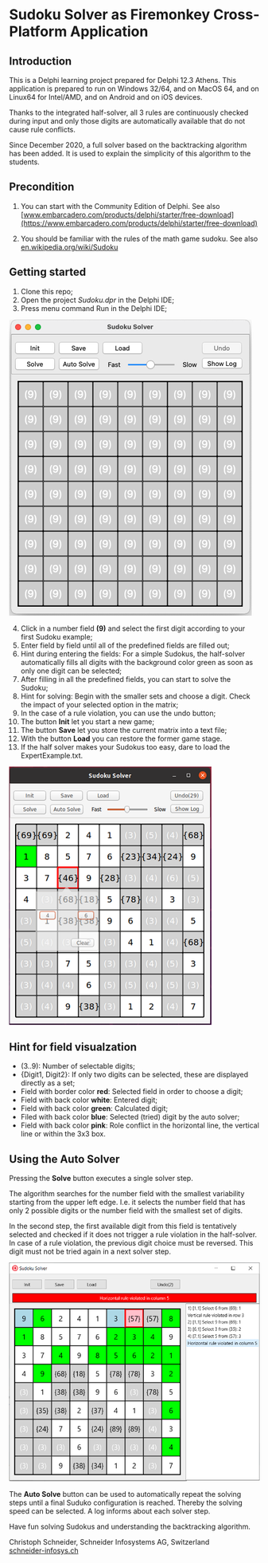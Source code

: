 # Sudoku Solver as Firemonkey Cross-Platform Application


## Introduction 

This is a Delphi learning project prepared for Delphi 12.3 Athens. This application is prepared to run on Windows 32/64, and on MacOS 64, and on Linux64 for Intel/AMD, and on Android and on iOS devices. 

Thanks to the integrated half-solver, all 3 rules are continuously checked during input and only those digits are automatically available that do not cause rule conflicts.

Since December 2020, a full solver based on the backtracking algorithm has been added. It is used to explain the simplicity of this algorithm to the students.

## Precondition

1. You can start with the Community Edition of Delphi. See also [www.embarcadero.com/products/delphi/starter/free-download](https://www.embarcadero.com/products/delphi/starter/free-download)

2. You should be familiar with the rules of the math game sudoku. See also [en.wikipedia.org/wiki/Sudoku](https://en.wikipedia.org/wiki/Sudoku)

## Getting started
1. Clone this repo;
2. Open the project _Sudoku.dpr_ in the Delphi IDE;
3. Press menu command Run in the Delphi IDE;

![Start Form on Max](InitialForm.png)

4. Click in a number field __(9)__ and select the first digit according to your first Sudoku example;
5. Enter field by field until all of the predefined fields are filled out;
6. Hint during entering the fields: For a simple Sudokus, the half-solver automatically fills all digits with the background color green as soon as only one digit can be selected;
7. After filling in all the predefined fields, you can start to solve the Sudoku;
8. Hint for solving: Begin with the smaller sets and choose a digit. Check the impact of your selected option in the matrix;
9. In the case of a rule violation, you can use the undo button;
10. The button __Init__ let you start a new game;
11. The button __Save__ let you store the current matrix into a text file;
12. With the button __Load__ you can restore the former game stage.
13. If the half solver makes your Sudokus too easy, dare to load the ExpertExample.txt.

![Sudoku Example](Example.png)


## Hint for field visualzation
* (3..9): Number of selectable digits;
* {Digit1, Digit2}: If only two digits can be selected, these are displayed directly as a set;
* Field with border color __red__: Selected field in order to choose a digit;
* Field with back color __white__: Entered digit;
* Field with back color __green__: Calculated digit;
* Filed with back color __blue__: Selected (tried) digit by the auto solver;
* Field with back color __pink__: Role conflict in the horizontal line, the vertical line or within the 3x3 box.

## Using the Auto Solver

Pressing the __Solve__ button executes a single solver step. 

The algorithm searches for the number field with the smallest variability starting from the upper left edge. I.e. it selects the number field that has only 2 possible digits or the number field with the smallest set of digits. 

In the second step, the first available digit from this field is tentatively selected and checked if it does not trigger a rule violation in the half-solver. In case of a rule violation, the previous digit choice must be reversed. This digit must not be tried again in a next solver step.

![Sudoku Example while auto solving](AutoSolver.png)

The __Auto Solve__ button can be used to automatically repeat the solving steps until a final Suduko configuration is reached. Thereby the solving speed can be selected. A log informs about each solver step.

Have fun solving Sudokus and understanding the backtracking algorithm.

Christoph Schneider, Schneider Infosystems AG, Switzerland<br>
[schneider-infosys.ch](https://www.schneider-infosys.ch)
